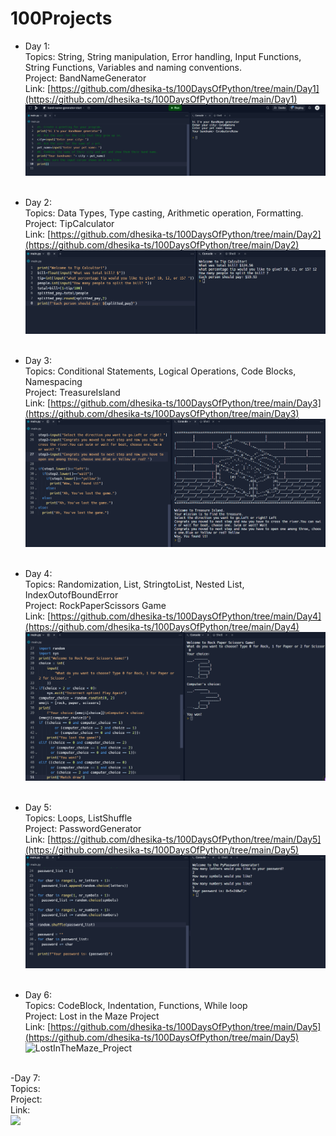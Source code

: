 # 100Projects 

- Day 1:<br/>
Topics: String, String manipulation, Error handling, Input Functions, String Functions, Variables and naming conventions.<br/>
Project: BandNameGenerator<br/>
Link: [https://github.com/dhesika-ts/100DaysOfPython/tree/main/Day1](https://github.com/dhesika-ts/100DaysOfPython/tree/main/Day1)
![BandNameGenerator<](/Day1/BandNameGenerator_Project.png)<br/><br/>

- Day 2:<br/>
Topics: Data Types, Type casting, Arithmetic operation, Formatting.<br/>
Project: TipCalculator<br/>
Link: [https://github.com/dhesika-ts/100DaysOfPython/tree/main/Day2](https://github.com/dhesika-ts/100DaysOfPython/tree/main/Day2)
![TipCalculator](/Day2/TipCalculator.png)<br/><br/>

- Day 3:<br/>
Topics: Conditional Statements, Logical Operations, Code Blocks, Namespacing<br/>
Project: TreasureIsland <br/>
Link: [https://github.com/dhesika-ts/100DaysOfPython/tree/main/Day3](https://github.com/dhesika-ts/100DaysOfPython/tree/main/Day3)
![TresureIsland_project](/Day3/TresureIsland_project.png)<br/><br/>

- Day 4:<br/>
Topics: Randomization, List, StringtoList, Nested List, IndexOutofBoundError<br/>
Project: RockPaperScissors Game<br/>
Link: [https://github.com/dhesika-ts/100DaysOfPython/tree/main/Day4](https://github.com/dhesika-ts/100DaysOfPython/tree/main/Day4)
![RockPaperScissorsGame_Project](/Day4/RockPaperScissorsGame_Project.png)<br/><br/>

- Day 5:<br/>
Topics: Loops, ListShuffle<br/>
Project: PasswordGenerator<br/>
Link: [https://github.com/dhesika-ts/100DaysOfPython/tree/main/Day5](https://github.com/dhesika-ts/100DaysOfPython/tree/main/Day5)
![PasswordGenerator_Project](/Day5/PasswordGenerator_Project.png)<br/><br/>

- Day 6:<br/>
Topics: CodeBlock, Indentation, Functions, While loop<br/>
Project: Lost in the Maze Project<br/>
Link: [https://github.com/dhesika-ts/100DaysOfPython/tree/main/Day5](https://github.com/dhesika-ts/100DaysOfPython/tree/main/Day5)
 ![LostInTheMaze_Project](/Day5/LostInTheMaze_Project.png)<br/><br/>

 -Day 7:<br/>
 Topics:<br/>
 Project:<br/>
 Link:<br/>
 ![](/Day5/.png)<br/><br/>
